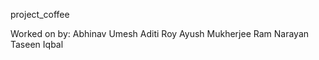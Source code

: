 project_coffee

Worked on by:
  Abhinav Umesh
  Aditi Roy
  Ayush Mukherjee
  Ram Narayan
  Taseen Iqbal
  
